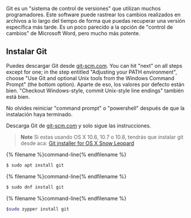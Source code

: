 Git es un "sistema de control de versiones" que utilizan muchos programadores. Este software puede rastrear los cambios realizados en archivos a lo largo del tiempo de forma que puedas recuperar una versión específica más tarde. Es un poco parecido a la opción de "control de cambios" de Microsoft Word, pero mucho más potente.

## Instalar Git

<!--sec data-title="Installing Git: Windows" data-id="git_install_windows"
data-collapse=true ces-->

Puedes descargar Git desde [git-scm.com](https://git-scm.com/). You can hit "next" on all steps except for one; in the step entitled "Adjusting your PATH environment", choose "Use Git and optional Unix tools from the Windows Command Prompt" (the bottom option). Aparte de eso, los valores por defecto están bien. "Checkout Windows-style, commit Unix-style line endings" también está bien.

No olvides reiniciar "command prompt" o "powershell" después de que la instalación haya terminado. <!--endsec-->

<!--sec data-title="Installing Git: OS X" data-id="git_install_OSX"
data-collapse=true ces-->

Descarga Git de [git-scm.com](https://git-scm.com/) y solo sigue las instrucciones.

> **Note** Si estas usando OS X 10.6, 10.7 o 10.8, tendrás que instalar git desde aca: [Git installer for OS X Snow Leopard](https://sourceforge.net/projects/git-osx-installer/files/git-2.3.5-intel-universal-snow-leopard.dmg/download)

<!--endsec-->

<!--sec data-title="Installing Git: Debian or Ubuntu" data-id="git_install_debian_ubuntu"
data-collapse=true ces-->

{% filename %}command-line{% endfilename %}

```bash
$ sudo apt install git
```

<!--endsec-->

<!--sec data-title="Installing Git: Fedora" data-id="git_install_fedora"
data-collapse=true ces-->

{% filename %}command-line{% endfilename %}

```bash
$ sudo dnf install git
```

<!--endsec-->

<!--sec data-title="Installing Git: openSUSE" data-id="git_install_openSUSE"
data-collapse=true ces-->

{% filename %}command-line{% endfilename %}

```bash
$sudo zypper install git
```

<!--endsec-->